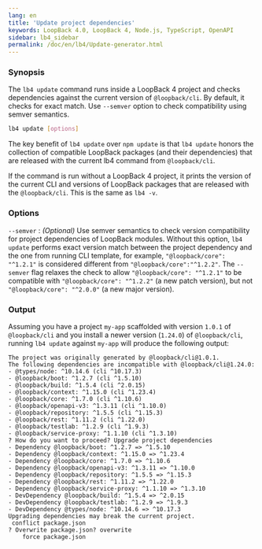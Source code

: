 ```yaml
---
lang: en
title: 'Update project dependencies'
keywords: LoopBack 4.0, LoopBack 4, Node.js, TypeScript, OpenAPI
sidebar: lb4_sidebar
permalink: /doc/en/lb4/Update-generator.html
---
```


### Synopsis

The `lb4 update` command runs inside a LoopBack 4 project and checks
dependencies against the current version of `@loopback/cli`. By default, it
checks for exact match. Use `--semver` option to check compatibility using
semver semantics.

```sh
lb4 update [options]
```

The key benefit of `lb4 update` over `npm update` is that `lb4 update` honors
the collection of compatible LoopBack packages (and their dependencies) that are
released with the current lb4 command from `@loopback/cli`.

If the command is run without a LoopBack 4 project, it prints the version of the
current CLI and versions of LoopBack packages that are released with the
`@loopback/cli`. This is the same as `lb4 -v`.

### Options

`--semver` : _(Optional)_ Use semver semantics to check version compatibility
for project dependencies of LoopBack modules. Without this option, `lb4 update`
performs exact version match between the project dependency and the one from
running CLI template, for example, `"@loopback/core": "^1.2.1"` is considered
different from `"@loopback/core":"^1.2.2"`. The `--semver` flag relaxes the
check to allow `"@loopback/core": "^1.2.1"` to be compatible with
`"@loopback/core": "^1.2.2"` (a new patch version), but not
`"@loopback/core": "^2.0.0"` (a new major version).

### Output

Assuming you have a project `my-app` scaffolded with version `1.0.1` of
`@loopback/cli` and you install a newer version (`1.24.0`) of `@loopback/cli`,
running `lb4 update` against `my-app` will produce the following output:

```
The project was originally generated by @loopback/cli@1.0.1.
The following dependencies are incompatible with @loopback/cli@1.24.0:
- @types/node: ^10.14.6 (cli ^10.17.3)
- @loopback/boot: ^1.2.7 (cli ^1.5.10)
- @loopback/build: ^1.5.4 (cli ^2.0.15)
- @loopback/context: ^1.15.0 (cli ^1.23.4)
- @loopback/core: ^1.7.0 (cli ^1.10.6)
- @loopback/openapi-v3: ^1.3.11 (cli ^1.10.0)
- @loopback/repository: ^1.5.5 (cli ^1.15.3)
- @loopback/rest: ^1.11.2 (cli ^1.22.0)
- @loopback/testlab: ^1.2.9 (cli ^1.9.3)
- @loopback/service-proxy: ^1.1.10 (cli ^1.3.10)
? How do you want to proceed? Upgrade project dependencies
- Dependency @loopback/boot: ^1.2.7 => ^1.5.10
- Dependency @loopback/context: ^1.15.0 => ^1.23.4
- Dependency @loopback/core: ^1.7.0 => ^1.10.6
- Dependency @loopback/openapi-v3: ^1.3.11 => ^1.10.0
- Dependency @loopback/repository: ^1.5.5 => ^1.15.3
- Dependency @loopback/rest: ^1.11.2 => ^1.22.0
- Dependency @loopback/service-proxy: ^1.1.10 => ^1.3.10
- DevDependency @loopback/build: ^1.5.4 => ^2.0.15
- DevDependency @loopback/testlab: ^1.2.9 => ^1.9.3
- DevDependency @types/node: ^10.14.6 => ^10.17.3
Upgrading dependencies may break the current project.
 conflict package.json
? Overwrite package.json? overwrite
    force package.json
```
